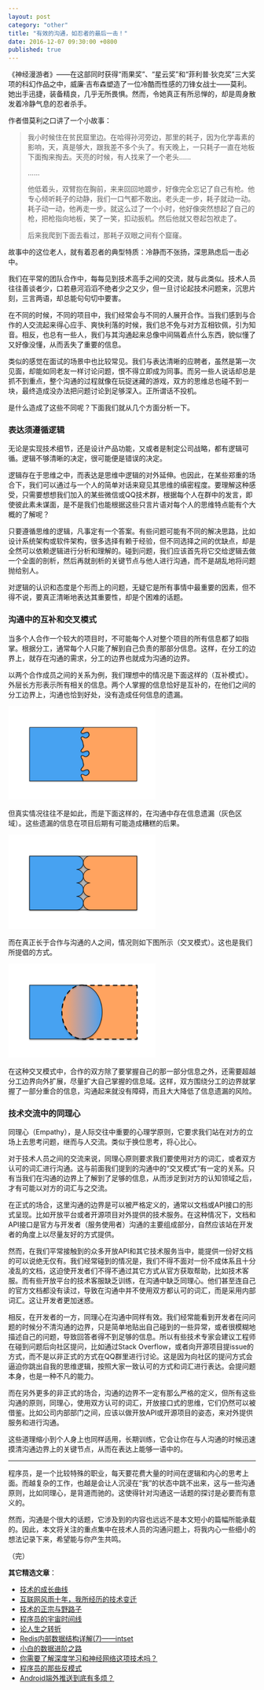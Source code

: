 ```yaml
---
layout: post
category: "other"
title: "有效的沟通，如忍者的最后一击！"
date: 2016-12-07 09:30:00 +0800
published: true
---
```


《神经漫游者》——在这部同时获得“雨果奖”、“星云奖”和“菲利普·狄克奖”三大奖项的科幻作品之中，威廉·吉布森塑造了一位冷酷而性感的刀锋女战士——莫利。她出手迅捷，装备精良，几乎无所畏惧。然而，令她真正有所忌惮的，却是周身散发着冷静气息的忍者杀手。

<!--more-->

作者借莫利之口讲了一个小故事：

> 我小时候住在贫民窟里边。在哈得孙河旁边，那里的耗子，因为化学毒素的影响，天，真是够大，跟我差不多个头了。有天晚上，一只耗子一直在地板下面掏来掏去。天亮的时候，有人找来了一个老头......
>
> ......
>
> 他低着头，双臂抱在胸前，来来回回地踱步，好像完全忘记了自己有枪。他专心倾听耗子的动静，我们一口气都不敢出。老头走一步，耗子就动一动。耗子动一动，他再走一步。就这么过了一个小时，他好像突然想起了自己的枪，把枪指向地板，笑了一笑，扣动扳机。然后他就又卷起包袱走了。
>
> 后来我爬到下面去看过，那耗子双眼之间有个窟窿。

故事中的这位老人，就有着忍者的典型特质：冷静而不张扬，深思熟虑后一击必中。

我们在平常的团队合作中，每每见到技术高手之间的交流，就与此类似。技术人员往往善谈者少，口若悬河滔滔不绝者少之又少，但一旦讨论起技术问题来，沉思片刻，三言两语，却总能句句切中要害。

在不同的时候，不同的项目中，我们经常会与不同的人展开合作。当我们感到与合作的人交流起来得心应手、爽快利落的时候，我们总不免与对方互相钦佩，引为知音。相反，也总有一些人，我们与其沟通起来总像中间隔着点什么东西，貌似懂了又好像没懂，从而丢失了重要的信息。

类似的感觉在面试的场景中也比较常见。我们与表达清晰的应聘者，虽然是第一次见面，却能如同老友一样讨论问题，恨不得立即成为同事。而另一些人说话却总是抓不到重点，整个沟通的过程就像在玩捉迷藏的游戏，双方的思维总也碰不到一块，最终造成没办法把问题讨论到足够深入。正所谓话不投机。

是什么造成了这些不同呢？下面我们就从几个方面分析一下。

### 表达须遵循逻辑

无论是实现技术细节，还是设计产品功能，又或者是制定公司战略，都有逻辑可循。逻辑不够清晰的决定，很可能便是错误的决定。

逻辑存在于思维之中，而表达是思维中逻辑的对外延伸。也因此，在某些郑重的场合下，我们可以通过与一个人的简单对话来窥见其思维的缜密程度。要理解这种感受，只需要想想我们加入的某些微信或QQ技术群，根据每个人在群中的发言，即使彼此素未谋面，是不是我们也能根据这些只言片语对每个人的思维特点能有个大概的了解呢？

只要遵循思维的逻辑，凡事定有一个答案。有些问题可能有不同的解决思路，比如设计系统架构或软件架构，很多选择有赖于经验，但不同选择之间的优缺点，却是全然可以依赖逻辑进行分析和理解的。碰到问题，我们应该首先将它交给逻辑去做一个全面的剖析，然后再就剖析的关键节点与他人进行沟通，而不是胡乱地将问题抛给别人。

对逻辑的认识和态度是个形而上的问题，无疑它是所有事情中最重要的因素，但不得不说，要真正清晰地表达其重要性，却是个困难的话题。

### 沟通中的互补和交叉模式

当多个人合作一个较大的项目时，不可能每个人对整个项目的所有信息都了如指掌。根据分工，通常每个人只能了解到自己负责的那部分信息。这样，在分工的边界上，就存在沟通的需求，分工的边界也就成为沟通的边界。

以两个合作成员之间的关系为例，我们理想中的情况是下面这样的（互补模式）。外层长方形表示所有相关的信息。两个人掌握的信息恰好是互补的，在他们之间的分工边界上，沟通也恰到好处，没有造成任何信息的遗漏。

[<img src="/assets/photos_communication/complementation_pattern.png" style="width:300px" alt="互补模式" />](/assets/photos_communication/complementation_pattern.png)

但真实情况往往不是如此，而是下面这样的，在沟通中存在信息遗漏（灰色区域）。这些遗漏的信息在项目后期有可能造成糟糕的后果。

[<img src="/assets/photos_communication/omission_pattern.png" style="width:300px" alt="遗漏模式" />](/assets/photos_communication/omission_pattern.png)

而在真正长于合作与沟通的人之间，情况则如下图所示（交叉模式）。这也是我们所提倡的方式。

[<img src="/assets/photos_communication/overlapping_pattern.png" style="width:300px" alt="交叉模式" />](/assets/photos_communication/overlapping_pattern.png)

在这种交叉模式中，合作的双方除了要掌握自己的那一部分信息之外，还需要超越分工边界向外扩展，尽量扩大自己掌握的信息域。这样，双方围绕分工的边界就掌握了一部分重合的信息，沟通起来就没有障碍，而且大大降低了信息遗漏的风险。

### 技术交流中的同理心

同理心（Empathy），是人际交往中重要的心理学原则，它要求我们站在对方的立场上去思考问题，继而与人交流。类似于换位思考，将心比心。

对于技术人员之间的交流来说，同理心原则要求我们要使用对方的词汇，或者双方认可的词汇进行沟通。这与前面我们提到的沟通中的“交叉模式”有一定的关系。只有当我们在沟通的边界上了解到了足够的信息，从而涉足到对方的认知领域之后，才有可能以对方的词汇与之交流。

在正式的场合，这里沟通的边界是可以被严格定义的，通常以文档或API接口的形式呈现。比如开放平台或者开源项目对外提供的技术服务。在这种情况下，文档和API接口是官方与开发者（服务使用者）沟通的主要组成部分，自然应该站在开发者的角度上以尽量友好的方式提供。

然而，在我们平常接触到的众多开放API和其它技术服务当中，能提供一份好文档的可以说绝无仅有。我们经常碰到的情况是，我们不得不面对一份不成体系且十分凌乱的文档，这迫使开发者们不得不通过其它方式从官方获取帮助，比如技术客服。而有些开放平台的技术客服缺乏训练，在沟通中缺乏同理心。他们甚至连自己的官方文档都没有读过，导致在沟通中并不使用双方都认可的词汇，而是采用内部词汇。这让开发者更加迷惑。

相反，在开发者的一方，同理心在沟通中同样有效。我们经常能看到开发者在问问题的时候分不清沟通的边界，只是简单地贴出自己碰到的一些异常，或者很模糊地描述自己的问题，导致回答者得不到足够的信息。所以有些技术专家会建议工程师在碰到问题后向社区提问，比如通过Stack Overflow，或者向开源项目提issue的方式，而不是以非正式的方式在QQ群里进行讨论。这是因为向社区的提问方式会逼迫你跳出自我的思维逻辑，按照大家一致认可的方式和词汇进行表达。会提问题本身，也是一种不凡的能力。

而在另外更多的非正式的场合，沟通的边界不一定有那么严格的定义，但所有这些沟通的原则，同理心，使用双方认可的词汇，开放接口式的思维，它们仍然可以被借鉴。比如公司内部部门之间，应该以做开放API或开源项目的姿态，来对外提供服务和进行沟通。

这些道理缩小到个人身上也同样适用，长期训练，它会让你在与人沟通的时候迅速摸清沟通边界上的关键节点，从而在表达上能够一语中的。

---

程序员，是一个比较特殊的职业，每天要花费大量的时间在逻辑和内心的思考上面。而越复杂的工作，也越是会让人沉浸在“我”的状态中跳不出来，这与一些沟通原则，比如同理心，是背道而驰的。这使得针对沟通这一话题的探讨是必要而有意义的。

然而，沟通是个很大的话题，它涉及到的内容也远远不是本文短小的篇幅所能承载的。因此，本文将关注的重点集中在技术人员的沟通问题上，将我内心一些细小的想法记录下来，希望能与你产生共鸣。

（完）

**其它精选文章**：

* [技术的成长曲线](/posts/blog-growth-curve.html)
* [互联网风雨十年，我所经历的技术变迁](/posts/blog-mobile-to-ai.html)
* [技术的正宗与野路子](http://mp.weixin.qq.com/s?__biz=MzA4NTg1MjM0Mg==&mid=2657261357&idx=1&sn=ebb11a1623e00ca8e6ad55c9ad6b2547#rd)
* [程序员的宇宙时间线](/posts/blog-programmer-choice.html)
* [论人生之转折](http://mp.weixin.qq.com/s?__biz=MzA4NTg1MjM0Mg==&mid=2657261385&idx=1&sn=56b335b4f33546c5baa41a1c7f1b6551#rd)
* [Redis内部数据结构详解(7)——intset](/posts/blog-redis-intset.html)
* [小白的数据进阶之路](/posts/blog-hadoop-mapred.html)
* [你需要了解深度学习和神经网络这项技术吗？](/posts/blog-neural-nets.html)
* [程序员的那些反模式](/posts/blog-programmer-anti-pattern.html)
* [Android端外推送到底有多烦？](http://mp.weixin.qq.com/s?__biz=MzA4NTg1MjM0Mg==&mid=2657261350&idx=1&sn=6cea730ef5a144ac243f07019fb43076#rd)
